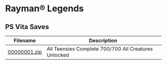 # Rayman® Legends

## PS Vita Saves

| Filename | Description |
|----------|-------------|
| [00000001.zip](00000001.zip) | All Teensies Complete 700/700 All Creatures Unlocked  |
